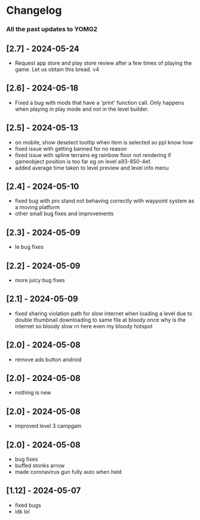 # Changelog

### All the past updates to YOMG2


## [2.7] - 2024-05-24
- Request app store and play store review after a few times of playing the game. Let us obtain this bread. v4


## [2.6] - 2024-05-18
- Fixed a bug with mods that have a 'print' function call. Only happens when playing in play mode and not in the level builder.


## [2.5] - 2024-05-13
- on mobile, show deselect tooltip when item is selected so ppl know how
- fixed issue with getting banned for no reason
- fixed issue with spline terrains eg rainbow floor not rendering if gameobject position is too far eg on level a93-850-4ef.
- added average time taken to level preview and level info menu


## [2.4] - 2024-05-10
- fixed bug with pro stand not behaving correctly with waypoint system as a moving platform
- other small bug fixes and improvements


## [2.3] - 2024-05-09
- le bug fixes


## [2.2] - 2024-05-09
- more juicy bug fixes


## [2.1] - 2024-05-09
- fixed sharing violation path for slow internet when loading a level due to double thumbnail downloading to same file at bloody once why is the internet so bloody slow rn here even my bloody hotspot


## [2.0] - 2024-05-08
- remove ads button android


## [2.0] - 2024-05-08
- nothing is new


## [2.0] - 2024-05-08
- improved level 3 campgain


## [2.0] - 2024-05-08

- bug fixes
- buffed stonks arrow
- made coronavirus gun fully auto when held

## [1.12] - 2024-05-07

- fixed bugs
- idk lol
